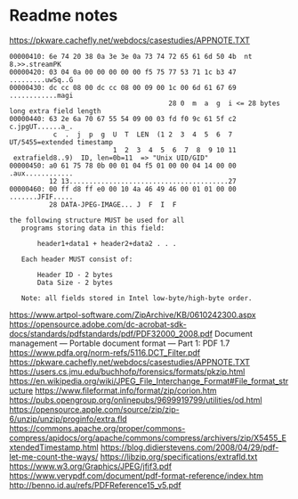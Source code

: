 # Readme notes

https://pkware.cachefly.net/webdocs/casestudies/APPNOTE.TXT

```
00000410: 6e 74 20 38 0a 3e 3e 0a 73 74 72 65 61 6d 50 4b  nt 8.>>.streamPK
00000420: 03 04 0a 00 00 00 00 00 f5 75 77 53 71 1c b3 47  .........uwSq..G
00000430: dc cc 08 00 dc cc 08 00 09 00 1c 00 6d 61 67 69  ............magi
                                        28 0  m  a  g  i <= 28 bytes long extra field length
00000440: 63 2e 6a 70 67 55 54 09 00 03 fd f0 9c 61 5f c2  c.jpgUT......a_.
           c  .  j  p  g  U  T  LEN  (1 2  3  4  5  6  7   UT/5455=extended timestamp
                          1  2  3  4  5  6  7  8  9 10 11
 extrafield8..9)  ID, len=0b=11  => "Unix UID/GID"
00000450: a0 61 75 78 0b 00 01 04 f5 01 00 00 04 14 00 00  .aux............
          12 13........................................27
00000460: 00 ff d8 ff e0 00 10 4a 46 49 46 00 01 01 00 00  .......JFIF.....
          28 DATA-JPEG-IMAGE... J  F  I  F
```


```
the following structure MUST be used for all
   programs storing data in this field:

       header1+data1 + header2+data2 . . .

   Each header MUST consist of:

       Header ID - 2 bytes
       Data Size - 2 bytes

   Note: all fields stored in Intel low-byte/high-byte order.
```

https://www.artpol-software.com/ZipArchive/KB/0610242300.aspx
https://opensource.adobe.com/dc-acrobat-sdk-docs/standards/pdfstandards/pdf/PDF32000_2008.pdf Document management — Portable document format — Part 1: PDF 1.7
https://www.pdfa.org/norm-refs/5116.DCT_Filter.pdf
https://pkware.cachefly.net/webdocs/casestudies/APPNOTE.TXT
https://users.cs.jmu.edu/buchhofp/forensics/formats/pkzip.html
https://en.wikipedia.org/wiki/JPEG_File_Interchange_Format#File_format_structure
https://www.fileformat.info/format/zip/corion.htm
https://pubs.opengroup.org/onlinepubs/9699919799/utilities/od.html
https://opensource.apple.com/source/zip/zip-6/unzip/unzip/proginfo/extra.fld
https://commons.apache.org/proper/commons-compress/apidocs/org/apache/commons/compress/archivers/zip/X5455_ExtendedTimestamp.html
https://blog.didierstevens.com/2008/04/29/pdf-let-me-count-the-ways/
https://libzip.org/specifications/extrafld.txt
https://www.w3.org/Graphics/JPEG/jfif3.pdf
https://www.verypdf.com/document/pdf-format-reference/index.htm
http://benno.id.au/refs/PDFReference15_v5.pdf


